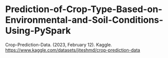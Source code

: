 # Prediction-of-Crop-Type-Based-on-Environmental-and-Soil-Conditions-Using-PySpark
Crop-Prediction-Data. (2023, February 12). Kaggle. https://www.kaggle.com/datasets/jiteshmd/crop-prediction-data
